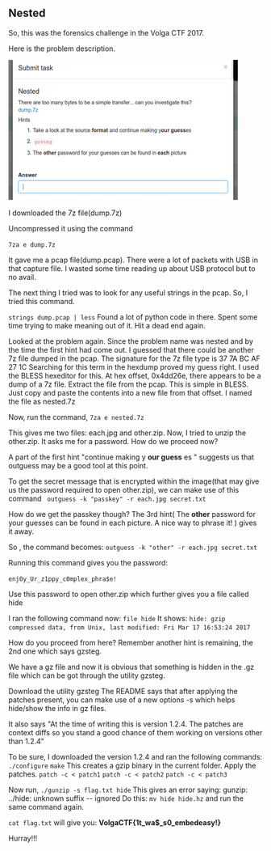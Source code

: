 <h2> Nested </h2>
So, this was the forensics challenge in the Volga CTF 2017.

Here is the problem description.

![Problem 1 Description](img/nested_1.png)

I downloaded the 7z file(dump.7z)

Uncompressed it using the command

`7za e dump.7z`

It gave me a pcap file(dump.pcap). There were a lot of packets with USB in that capture file. I wasted some time reading up about USB protocol but to no avail.

The next thing I tried was to look for any useful strings in the pcap. So, I tried this command.

`strings dump.pcap | less`
 Found a lot of python code in there. Spent some time trying to make meaning out of it. Hit a dead end again.

Looked at the problem again. Since the problem name was nested and by the time the first hint had come out. I guessed that there could be another 7z file dumped in the pcap. 
The signature for the 7z file type is 37 7A BC AF 27 1C
Searching for this term in the hexdump proved my guess right.
I used the BLESS hexeditor for this.
At hex offset, 0x4dd26e, there appears to be a dump of a 7z file. 
Extract the file from the pcap. This is simple in BLESS. Just copy and paste the contents into a new file from that offset. I named the file as nested.7z

Now, run the command,
`7za e nested.7z`

This gives me two files: each.jpg and other.zip. 
Now, I tried to unzip the other.zip. It asks me for a password. How do we proceed now?

A part of the first hint "continue making y **our guess** es " suggests us that outguess may be a good tool at this point.

To get the secret message that is encrypted within the image(that may give us the password required to open other.zip), we can make use of this command
` outguess -k "passkey" -r each.jpg secret.txt`

How do we get the passkey though?
The 3rd hint( The **other** password for your guesses can be found in each picture. A nice way to phrase it! ) gives it away.

So , the command becomes:
`outguess -k "other" -r each.jpg secret.txt`

Running this command gives you the password:

`enj0y_Ur_z1ppy_c0mplex_phra$e!`

Use this password to open other.zip which further gives you a file called hide

I ran the following command now:
`file hide`
It shows:
`hide: gzip compressed data, from Unix, last modified: Fri Mar 17 16:53:24 2017`

How do you proceed from here?
Remember another hint is remaining, the 2nd one which says gzsteg.

We have a gz file and now it is obvious that something is hidden in the .gz file which can be got through the utility gzsteg.

Download the utility gzsteg
The README says that after applying the patches present, you can make use of a new options -s which helps hide/show the info in gz files.

It also says "At the time of writing this is version 1.2.4. The patches are context diffs so you stand a good chance of them working on versions other than 1.2.4"

To be sure, I downloaded the version 1.2.4 and ran the following commands:
`./configure`
`make`
This creates a gzip binary in the current folder.
Apply the patches.
`patch -c < patch1`
`patch -c < patch2`
`patch -c < patch3` 

Now run,
`./gunzip -s flag.txt hide`
This gives an error saying: 
gunzip: ../hide: unknown suffix -- ignored 
Do this:
`mv hide hide.hz`
and run the same command again.

`cat flag.txt` will give you:
**VolgaCTF{1t_wa$_s0_embedeasy!}**

Hurray!!! 



